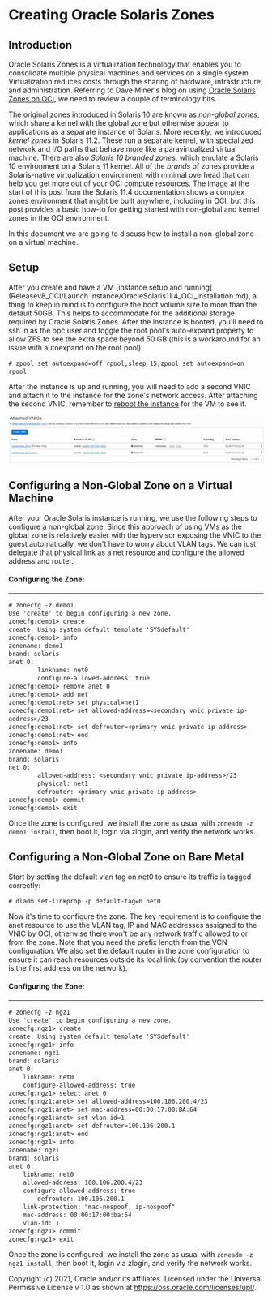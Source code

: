 # Creating Oracle Solaris Zones



## Introduction

Oracle Solaris Zones is a virtualization technology that enables you to consolidate multiple physical machines and services on a single system. Virtualization reduces costs through the sharing of hardware, infrastructure, and administration. Referring to Dave Miner's blog on using [Oracle Solaris Zones on OCI](https://blogs.oracle.com/solaris/using-solaris-zones-on-oracle-cloud-infrastructure-v2), we need to review a couple of terminology bits.

The original zones introduced in Solaris 10 are known as *non-global zones*, which share a kernel with the global zone but otherwise appear to applications as a separate instance of Solaris. More recently, we introduced *kernel zones* in Solaris 11.2. These run a separate kernel, with specialized network and I/O paths that behave more like a paravirtualized virtual machine. There are also *Solaris 10 branded zones*, which emulate a Solaris 10 environment on a Solaris 11 kernel. All of the *brands* of zones provide a Solaris-native virtualization environment with minimal overhead that can help you get more out of your OCI compute resources. The image at the start of this post from the Solaris 11.4 documentation shows a complex zones environment that might be built anywhere, including in OCI, but this post provides a basic how-to for getting started with non-global and kernel zones in the OCI environment.

In this document we are going to discuss how to install a non-global zone on a virtual machine.



## Setup

After you create and have a VM [instance setup and running](Releasev8_OCI/Launch Instance/OracleSolaris11.4_OCI_Installation.md), a thing to keep in mind is to configure the boot volume size to more than the default 50GB. This helps to accommodate for the additional storage required by Oracle Solaris Zones. After the instance is booted, you'll need to ssh in as the opc user and toggle the root pool's auto-expand property to allow ZFS to see the extra space beyond 50 GB (this is a workaround for an issue with autoexpand on the root pool):

```
# zpool set autoexpand=off rpool;sleep 15;zpool set autoexpand=on rpool
```



After the instance is up and running, you will need to add a second VNIC and attach it to the instance for the zone's network access. After attaching the second VNIC, remember to <u>reboot the instance</u> for the VM to see it.



![](Images/attached_vnic.png)



## Configuring a Non-Global Zone on a Virtual Machine

After your Oracle Solaris instance is running, we use the following steps to configure a non-global zone. Since this approach of using VMs as the global zone is relatively easier with the hypervisor exposing the VNIC to the guest automatically, we don't have to worry about VLAN tags. We can just delegate that physical link as a net resource and configure the allowed address and router. 

#### Configuring the Zone:

------

```
# zonecfg -z demo1
Use 'create' to begin configuring a new zone.
zonecfg:demo1> create
create: Using system default template 'SYSdefault'
zonecfg:demo1> info
zonename: demo1
brand: solaris
anet 0:
        linkname: net0
        configure-allowed-address: true
zonecfg:demo1> remove anet 0
zonecfg:demo1> add net
zonecfg:demo1:net> set physical=net1
zonecfg:demo1:net> set allowed-address=<secondary vnic private ip-address>/23
zonecfg:demo1:net> set defrouter=<primary vnic private ip-address>
zonecfg:demo1:net> end
zonecfg:demo1> info
zonename: demo1
brand: solaris
net 0:
        allowed-address: <secondary vnic private ip-address>/23
        physical: net1
        defrouter: <primary vnic private ip-address>
zonecfg:demo1> commit
zonecfg:demo1> exit
```


Once the zone is configured, we install the zone as usual with `zoneadm -z demo1 install`, then boot it, login via zlogin, and verify the network works.



## Configuring a Non-Global Zone on Bare Metal

Start by setting the default vlan tag on net0 to ensure its traffic is tagged correctly:

```
# dladm set-linkprop -p default-tag=0 net0
```

Now it's time to configure the zone. The key requirement is to configure the anet resource to use the VLAN tag, IP and MAC addresses assigned to the VNIC by OCI, otherwise there won't be any network traffic allowed to or from the zone. Note that you need the prefix length from the VCN configuration. We also set the default router in the zone configuration to ensure it can reach resources outside its local link (by convention the router is the first address on the network).

#### Configuring the Zone:

------

```
# zonecfg -z ngz1
Use 'create' to begin configuring a new zone.
zonecfg:ngz1> create
create: Using system default template 'SYSdefault'
zonecfg:ngz1> info
zonename: ngz1
brand: solaris
anet 0:
	linkname: net0
	configure-allowed-address: true
zonecfg:ngz1> select anet 0
zonecfg:ngz1:anet> set allowed-address=100.106.200.4/23
zonecfg:ngz1:anet> set mac-address=00:00:17:00:BA:64
zonecfg:ngz1:anet> set vlan-id=1
zonecfg:ngz1:anet> set defrouter=100.106.200.1
zonecfg:ngz1:anet> end
zonecfg:ngz1> info
zonename: ngz1
brand: solaris
anet 0:
	linkname: net0
	allowed-address: 100.106.200.4/23
	configure-allowed-address: true
        defrouter: 100.106.200.1
	link-protection: "mac-nospoof, ip-nospoof"
	mac-address: 00:00:17:00:ba:64
	vlan-id: 1
zonecfg:ngz1> commit
zonecfg:ngz1> exit
```

Once the zone is configured, we install the zone as usual with `zoneadm -z ngz1 install`, then boot it, login via zlogin, and verify the network works.



Copyright (c) 2021, Oracle and/or its affiliates. Licensed under the Universal Permissive License v 1.0 as shown at https://oss.oracle.com/licenses/upl/.